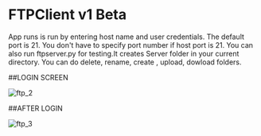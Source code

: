 # FTPClient v1 Beta
App runs is run by entering host name and user credentials. The default port is 21. You don't have to specify port number if host port is 21.
You can also run ftpserver.py for testing.It creates Server folder in your current directory.
You can do delete, rename, create , upload, dowload folders.

##LOGIN SCREEN

![ftp_2](https://user-images.githubusercontent.com/23617142/90152844-f09be880-dd90-11ea-8e26-03a3665e0d45.PNG)


##AFTER LOGIN

![ftp_3](https://user-images.githubusercontent.com/23617142/90152711-c9451b80-dd90-11ea-915e-e1583c5df342.PNG)
